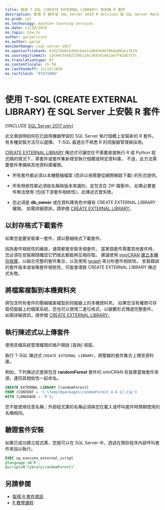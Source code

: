 ```yaml
---
title: 使用 T-SQL (CREATE EXTERNAL LIBRARY) 來安裝 R 套件
description: 新增 R 套件至 SQL Server 2016 R Services 或 SQL Server Machine Learning Services (資料庫內)。
ms.prod: sql
ms.technology: machine-learning-services
ms.date: 11/20/2019
ms.topic: how-to
author: garyericson
ms.author: garye
monikerRange: =sql-server-2017
ms.openlocfilehash: 61917bb0c62bdcbee114843bdd78bde80ae17619
ms.sourcegitcommit: 1a544cf4dd2720b124c3697d1e62ae7741db757c
ms.translationtype: HT
ms.contentlocale: zh-TW
ms.lasthandoff: 12/14/2020
ms.locfileid: "97471009"
---
```

# <a name="use-t-sql-create-external-library-to-install-r-packages-on-sql-server"></a>使用 T-SQL (CREATE EXTERNAL LIBRARY) 在 SQL Server 上安裝 R 套件
[!INCLUDE [SQL Server 2017 only](../../includes/applies-to-version/sqlserver2017-only.md)]

此文章說明如何在已啟用機器學習的 SQL Server 執行個體上安裝新的 R 套件。 有多種安裝方法可以選擇。 T-SQL 最適合不熟悉 R 的伺服器管理員採用。

[CREATE EXTERNAL LIBRARY](../../t-sql/statements/create-external-library-transact-sql.md) 陳述式可讓您在不需要直接執行 R 或 Python 程式碼的情況下，將套件或套件集新增至執行個體或特定資料庫。 不過，此方法需要套件準備與其他資料庫權限。

+ 所有套件都必須以本機壓縮檔案 (而非以視需要從網際網路下載) 的形式提供。

+ 所有相依性都必須依名稱與版本來識別，並包含在 ZIP 檔案中。 如果必要套件無法使用 (包括下游套件相依性)，此陳述式會失敗。 

+ 您必須是 **db_owner** 或在資料庫角色中擁有 CREATE EXTERNAL LIBRARY 權限。 如需詳細資訊，請參閱 [CREATE EXTERNAL LIBRARY](../../t-sql/statements/create-external-library-transact-sql.md)。

## <a name="download-packages-in-archive-format"></a>以封存格式下載套件

如果您是要安裝單一套件，請以壓縮格式下載套件。

因為套件相依性的緣故，通常都會安裝多個套件。 當某個套件需要其他套件時，您必須在安裝期間確認它們彼此都能夠互相存取。 建議使用 [miniCRAN](https://andrie.github.io/miniCRAN/) [建立本機存放庫](create-a-local-package-repository-using-minicran.md)，以組合完整的套件集合，以及使用 [igraph](https://igraph.org/r/) 來分析套件相依性。 安裝錯誤的套件版本或省略套件相依性，可能會導致 CREATE EXTERNAL LIBRARY 陳述式失敗。 

## <a name="copy-the-file-to-a-local-folder"></a>將檔案複製到本機資料夾

將包含所有套件的壓縮檔案複製到伺服器上的本機資料夾。 如果您沒有權限可存取伺服器上的檔案系統，您也可以使用二進位格式，以變數形式傳遞完整套件。 如需詳細資訊，請參閱 [CREATE EXTERNAL LIBRARY](../../t-sql/statements/create-external-library-transact-sql.md)。

## <a name="run-the-statement-to-upload-packages"></a>執行陳述式以上傳套件

使用具備系統管理權限的帳戶開啟 [查詢] 視窗。

執行 T-SQL 陳述式 `CREATE EXTERNAL LIBRARY`，將壓縮的套件集合上傳至資料庫。

例如，下列陳述式會將包含 **randomForest** 套件的 miniCRAN 存放庫當做套件來源，連同其相依性一起命名。 

```sql
CREATE EXTERNAL LIBRARY [randomForest]
FROM (CONTENT = 'C:\Temp\Rpackages\randomForest_4.6-12.zip')
WITH (LANGUAGE = 'R');
```

您不能使用任意名稱；外部程式庫的名稱必須與您在載入或呼叫套件時預期使用的名稱相同。

## <a name="verify-package-installation"></a>驗證套件安裝

如果已成功建立程式庫，您就可以在 SQL Server 中，透過在預存程序內部呼叫套件來加以執行。
    
```sql
EXEC sp_execute_external_script
@language =N'R',
@script=N'library(randomForest)'
```

## <a name="see-also"></a>另請參閱

+ [取得 R 套件資訊](r-package-information.md)
+ [R 教學課程](../tutorials/r-tutorials.md)